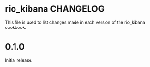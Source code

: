 # rio_kibana CHANGELOG

This file is used to list changes made in each version of the rio_kibana cookbook.

# 0.1.0

Initial release.
